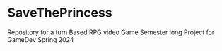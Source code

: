 # SaveThePrincess
Repository for a turn Based RPG video Game 
Semester long Project for GameDev Spring 2024
